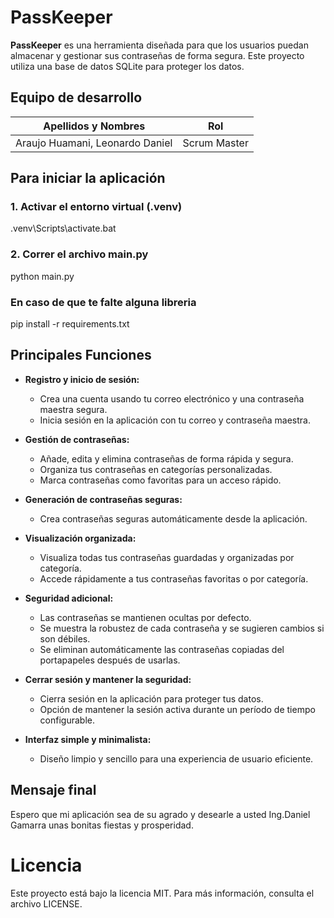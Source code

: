 
# PassKeeper

**PassKeeper** es una herramienta diseñada para que los usuarios puedan almacenar y gestionar sus contraseñas de forma segura. Este proyecto utiliza una base de datos SQLite para proteger los datos.

## Equipo de desarrollo
| **Apellidos y Nombres**         | **Rol**         |
|----------------------------------|-----------------|
| Araujo Huamani, Leonardo Daniel | Scrum Master    |

## Para iniciar la aplicación

### 1. Activar el entorno virtual (.venv)
.venv\Scripts\activate.bat

### 2. Correr el archivo main.py
python main.py

### En caso de que te falte alguna libreria 
pip install -r requirements.txt

## Principales Funciones

- **Registro y inicio de sesión:**
    
    - Crea una cuenta usando tu correo electrónico y una contraseña maestra segura.
    - Inicia sesión en la aplicación con tu correo y contraseña maestra.
- **Gestión de contraseñas:**
    
    - Añade, edita y elimina contraseñas de forma rápida y segura.
    - Organiza tus contraseñas en categorías personalizadas.
    - Marca contraseñas como favoritas para un acceso rápido.
- **Generación de contraseñas seguras:**
    
    - Crea contraseñas seguras automáticamente desde la aplicación.
- **Visualización organizada:**
    
    - Visualiza todas tus contraseñas guardadas y organizadas por categoría.
    - Accede rápidamente a tus contraseñas favoritas o por categoría.
- **Seguridad adicional:**
    
    - Las contraseñas se mantienen ocultas por defecto.
    - Se muestra la robustez de cada contraseña y se sugieren cambios si son débiles.
    - Se eliminan automáticamente las contraseñas copiadas del portapapeles después de usarlas.
- **Cerrar sesión y mantener la seguridad:**
    
    - Cierra sesión en la aplicación para proteger tus datos.
    - Opción de mantener la sesión activa durante un período de tiempo configurable.
- **Interfaz simple y minimalista:**
    
    - Diseño limpio y sencillo para una experiencia de usuario eficiente.

## Mensaje final 
Espero que mi aplicación sea de su agrado y desearle a usted Ing.Daniel Gamarra unas bonitas fiestas y prosperidad.  

# Licencia
Este proyecto está bajo la licencia MIT. Para más información, consulta el archivo LICENSE.